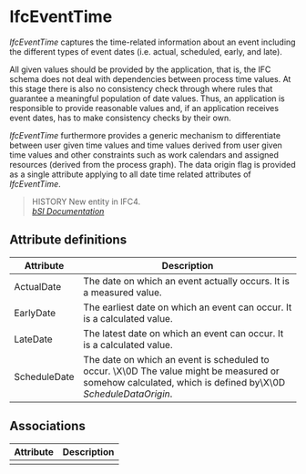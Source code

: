 IfcEventTime
============
_IfcEventTime_ captures the time-related information about an event including
the different types of event dates (i.e. actual, scheduled, early, and late).  
  
All given values should be provided by the application, that is, the IFC
schema does not deal with dependencies between process time values. At this
stage there is also no consistency check through where rules that guarantee a
meaningful population of date values. Thus, an application is responsible to
provide reasonable values and, if an application receives event dates, has to
make consistency checks by their own.  
  
_IfcEventTime_ furthermore provides a generic mechanism to differentiate
between user given time values and time values derived from user given time
values and other constraints such as work calendars and assigned resources
(derived from the process graph). The data origin flag is provided as a single
attribute applying to all date time related attributes of _IfcEventTime_.  
  
> HISTORY  New entity in IFC4.  
[ _bSI
Documentation_](https://standards.buildingsmart.org/IFC/DEV/IFC4_2/FINAL/HTML/schema/ifcdatetimeresource/lexical/ifceventtime.htm)


Attribute definitions
---------------------
| Attribute    | Description                                                                                                                                               |
|--------------|-----------------------------------------------------------------------------------------------------------------------------------------------------------|
| ActualDate   | The date on which an event actually occurs. It is a measured value.                                                                                       |
| EarlyDate    | The earliest date on which an event can occur. It is a calculated value.                                                                                  |
| LateDate     | The latest date on which an event can occur. It is a calculated value.                                                                                    |
| ScheduleDate | The date on which an event is scheduled to occur. \X\0D The value might be measured or somehow calculated, which is defined by\X\0D _ScheduleDataOrigin_. |

Associations
------------
| Attribute   | Description   |
|-------------|---------------|
|             |               |

